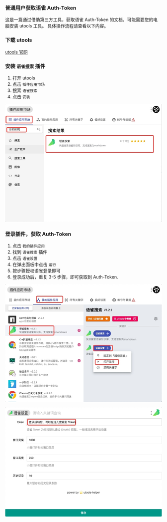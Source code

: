 ### 普通用户获取语雀 Auth-Token

这是一篇通过借助第三方工具，获取语雀 Auth-Token 的文档，可能需要您的电脑安装 utools 工具。
具体操作流程请查看以下内容。

### 下载 utools

[utools 官网](https://www.u.tools/)

### 安装 `语雀搜索` 插件
1. 打开 utools
2. 点击 `插件应用市场`
3. 搜索 `语雀搜索`
4. 点击 `安装`

![](assets/utools-安装插件.jpg)

### 登录插件，获取 Auth-Token
1. 点击 `我的插件应用`
2. 找到 `语雀搜索` 插件
3. 点击 `语雀设置`
4. 在弹出面板中点击 `运行`
5. 按步骤授权语雀登录即可
6. 登录成功后，重复 3-5 步骤，即可获取到 Auth-Token.

![](assets/utools-设置.jpg)

![](assets/utools-查看token.jpg)
